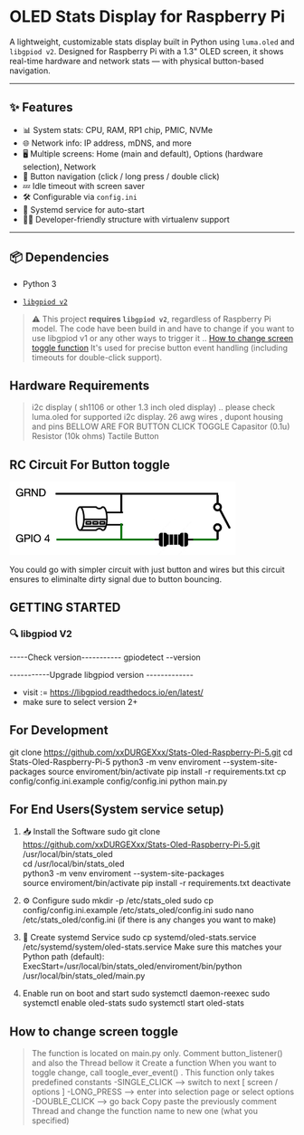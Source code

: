# OLED Stats Display for Raspberry Pi

A lightweight, customizable stats display built in Python using `luma.oled` and `libgpiod v2`. Designed for Raspberry Pi with a 1.3" OLED screen, it shows real-time hardware and network stats — with physical button-based navigation.

---

## ✨ Features

- 📊 System stats: CPU, RAM, RP1 chip, PMIC, NVMe
- 🌐 Network info: IP address, mDNS, and more
- 🖥️ Multiple screens: Home (main and default), Options (hardware selection), Network
- 🔘 Button navigation (click / long press / double click)
- 💤 Idle timeout with screen saver
- 🛠️ Configurable via `config.ini`
- 🔄 Systemd service for auto-start
- 👨‍💻 Developer-friendly structure with virtualenv support

---

## 📦 Dependencies

- Python 3

- [`libgpiod v2`](https://git.kernel.org/pub/scm/libs/libgpiod/libgpiod.git)
> ⚠️ This project **requires `libgpiod v2`**, regardless of Raspberry Pi model. 
> The code have been build in and have to change if you want to use libgpiod v1 or any other ways to trigger it .. [How to change screen toggle function](#How-to-change-screen-toggle)
> It's used for precise button event handling (including timeouts for double-click support).

## Hardware Requirements
> i2c display ( sh1106 or other 1.3 inch oled display) .. please check luma.oled for supported i2c display.
> 26 awg wires , dupont housing and pins
> BELLOW ARE FOR BUTTON CLICK TOGGLE
> Capasitor (0.1u)
> Resistor (10k ohms)
> Tactile Button 


## RC Circuit For Button toggle
<img src="images/rc_circuit.png" width="400px">

You could go with simpler circuit with just button and wires but this circuit ensures to eliminalte dirty signal due to button bouncing.





## GETTING STARTED

### 🔍 libgpiod V2

-----Check version-----------
gpiodetect --version

-----------Upgrade libgpiod version -------------
- visit := https://libgpiod.readthedocs.io/en/latest/
- make sure to select version 2+


## For Development

git clone https://github.com/xxDURGEXxx/Stats-Oled-Raspberry-Pi-5.git
cd Stats-Oled-Raspberry-Pi-5
python3 -m venv enviroment --system-site-packages
source enviroment/bin/activate
pip install -r requirements.txt
cp config/config.ini.example config/config.ini
python main.py



## For End Users(System service setup)

1. 📥 Install the Software
sudo git clone https://github.com/xxDURGEXxx/Stats-Oled-Raspberry-Pi-5.git /usr/local/bin/stats_oled  
cd /usr/local/bin/stats_oled  
python3 -m venv enviroment --system-site-packages  
source enviroment/bin/activate
pip install -r requirements.txt
deactivate

2. ⚙️ Configure
sudo mkdir -p /etc/stats_oled
sudo cp config/config.ini.example /etc/stats_oled/config.ini
sudo nano /etc/stats_oled/config.ini  (if there is any changes you want to make)

3. 🔁 Create systemd Service
sudo cp systemd/oled-stats.service /etc/systemd/system/oled-stats.service
Make sure this matches your Python path (default):
ExecStart=/usr/local/bin/stats_oled/enviroment/bin/python /usr/local/bin/stats_oled/main.py

4.  Enable run on boot and start
sudo systemctl daemon-reexec
sudo systemctl enable oled-stats
sudo systemctl start oled-stats




## How to change screen toggle
> The function is located on main.py only.
> Comment button_listener() and also the Thread bellow it 
> Create a function
> When you want to toggle change, call toogle_ever_event() . This function only takes predefined constants
>  -SINGLE_CLICK  --> switch to next [ screen / options ]
>  -LONG_PRESS  --> enter into selection page or select options
>  -DOUBLE_CLICK --> go back
> Copy paste the previously comment Thread and change the function name to new one (what you specified)